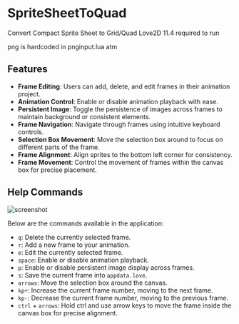 # SpriteSheetToQuad
Convert Compact Sprite Sheet to Grid/Quad
Love2D 11.4 required to run 

png is hardcoded in pnginput.lua atm

## Features

- **Frame Editing**: Users can add, delete, and edit frames in their animation project.
- **Animation Control**: Enable or disable animation playback with ease.
- **Persistent Image**: Toggle the persistence of images across frames to maintain background or consistent elements.
- **Frame Navigation**: Navigate through frames using intuitive keyboard controls.
- **Selection Box Movement**: Move the selection box around to focus on different parts of the frame.
- **Frame Alignment**: Align sprites to the bottom left corner for consistency.
- **Frame Movement**: Control the movement of frames within the canvas box for precise placement.

## Help Commands

![screenshot](https://github.com/Atomfusion1/SpriteSheetToQuad/screenshot.png?raw=true "screenshot")


Below are the commands available in the application:

- `q`: Delete the currently selected frame.
- `r`: Add a new frame to your animation.
- `e`: Edit the currently selected frame.
- `space`: Enable or disable animation playback.
- `p`: Enable or disable persistent image display across frames.
- `s`: Save the current frame into `appdata.love`.
- `arrows`: Move the selection box around the canvas.
- `kp+`: Increase the current frame number, moving to the next frame.
- `kp-`: Decrease the current frame number, moving to the previous frame.
- `ctrl` + `arrows`: Hold ctrl and use arrow keys to move the frame inside the canvas box for precise alignment.

